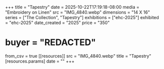 +++
title = "Tapestry"
date = 2025-10-22T17:19:18-08:00
media = "Embroidery on Linen"
src = "IMG_4840.webp"
dimensions = "14 X 16"
series = ["The Collection", "Tapestry"]
exhibitions = ["ehc-2025"]
exhibited = "ehc-2025"
date_created = "2025"
price = "350"
# buyer = "REDACTED"
from_csv = true
[[resources]]
  src = "IMG_4840.webp"
  title = "Tapestry"
  [resources.params]
  date = ""
+++